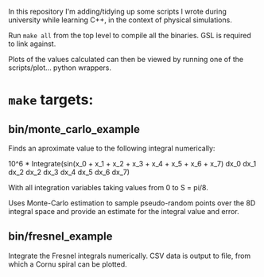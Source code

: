 In this repository I'm adding/tidying up some scripts I wrote during
university while learning C++, in the context of physical simulations.

Run `make all` from the top level to compile all the binaries. GSL is
required to link against.

Plots of the values calculated can then be viewed by running one of the
scripts/plot... python wrappers.

`make` targets:
===============

bin/monte_carlo_example
-----------------------
Finds an aproximate value to the following integral numerically:

10^6 * Integrate(sin(x_0 + x_1 + x_2 + x_3 + x_4 + x_5 + x_6 + x_7)
                 dx_0 dx_1 dx_2 dx_2 dx_3 dx_4 dx_5 dx_6 dx_7)

With all integration variables taking values from 0 to S = pi/8.

Uses Monte-Carlo estimation to sample pseudo-random points over the 8D
integral space and provide an estimate for the integral value and error.

bin/fresnel_example
-------------------
Integrate the Fresnel integrals numerically. CSV data is output to file,
from which a Cornu spiral can be plotted.

